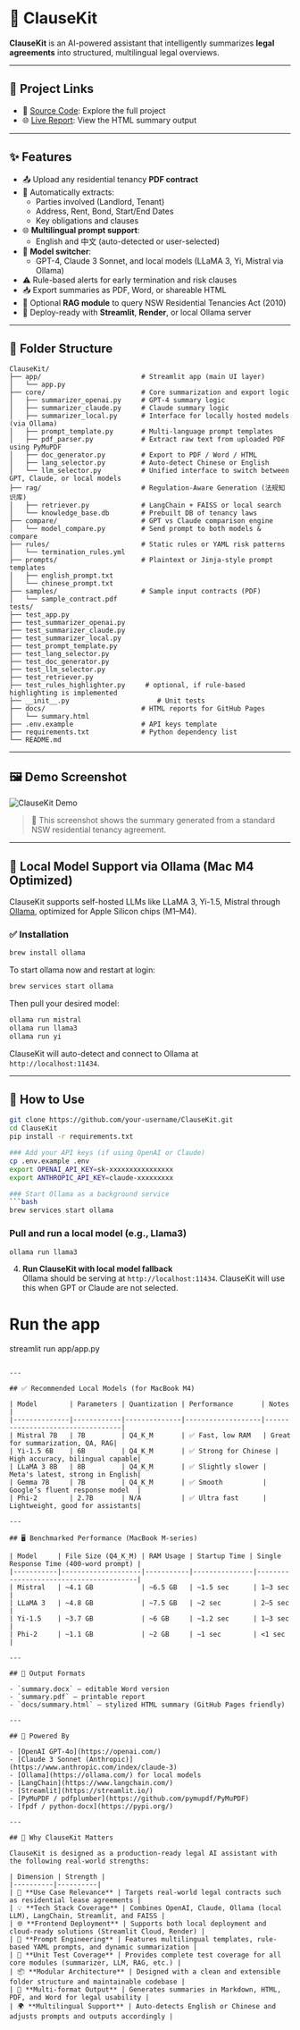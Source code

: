 # 🧠 ClauseKit

**ClauseKit** is an AI-powered assistant that intelligently summarizes **legal agreements** into structured, multilingual legal overviews.

---

## 📂 Project Links

- 🔧 [Source Code](https://github.com/biosciences/ClauseKit): Explore the full project
- 🌐 [Live Report](https://biosciences.github.io/ClauseKit/index.html): View the HTML summary output

---

## ✨ Features

- 📤 Upload any residential tenancy **PDF contract**
- 📄 Automatically extracts:
  - Parties involved (Landlord, Tenant)
  - Address, Rent, Bond, Start/End Dates
  - Key obligations and clauses
- 🌐 **Multilingual prompt support**:
  - English and 中文 (auto-detected or user-selected)
- 🤖 **Model switcher**:
  - GPT-4, Claude 3 Sonnet, and local models (LLaMA 3, Yi, Mistral via Ollama)
- ⚠️ Rule-based alerts for early termination and risk clauses
- 📥 Export summaries as PDF, Word, or shareable HTML
- 🧠 Optional **RAG module** to query NSW Residential Tenancies Act (2010)
- 🚀 Deploy-ready with **Streamlit**, **Render**, or local Ollama server

---

## 🧾 Folder Structure

```
ClauseKit/
├── app/                         # Streamlit app (main UI layer)
│   └── app.py
├── core/                        # Core summarization and export logic
│   ├── summarizer_openai.py     # GPT-4 summary logic
│   ├── summarizer_claude.py     # Claude summary logic
│   ├── summarizer_local.py      # Interface for locally hosted models (via Ollama)
│   ├── prompt_template.py       # Multi-language prompt templates
│   ├── pdf_parser.py            # Extract raw text from uploaded PDF using PyMuPDF
│   ├── doc_generator.py         # Export to PDF / Word / HTML
│   ├── lang_selector.py         # Auto-detect Chinese or English
│   └── llm_selector.py          # Unified interface to switch between GPT, Claude, or local models
├── rag/                         # Regulation-Aware Generation (法规知识库)
│   ├── retriever.py             # LangChain + FAISS or local search
│   └── knowledge_base.db        # Prebuilt DB of tenancy laws
├── compare/                     # GPT vs Claude comparison engine
│   └── model_compare.py         # Send prompt to both models & compare
├── rules/                       # Static rules or YAML risk patterns
│   └── termination_rules.yml
├── prompts/                     # Plaintext or Jinja-style prompt templates
│   ├── english_prompt.txt
│   └── chinese_prompt.txt
├── samples/                     # Sample input contracts (PDF)
│   └── sample_contract.pdf
tests/
├── test_app.py
├── test_summarizer_openai.py
├── test_summarizer_claude.py
├── test_summarizer_local.py
├── test_prompt_template.py
├── test_lang_selector.py
├── test_doc_generator.py
├── test_llm_selector.py
├── test_retriever.py
├── test_rules_highlighter.py     # optional, if rule-based highlighting is implemented
├── __init__.py                      # Unit tests
├── docs/                        # HTML reports for GitHub Pages
│   └── summary.html
├── .env.example                 # API keys template
├── requirements.txt             # Python dependency list
└── README.md
```

---

## 🖼️ Demo Screenshot

![ClauseKit Demo](docs/assets/Demo.png)

> 📎 This screenshot shows the summary generated from a standard NSW residential tenancy agreement.

---

## 🧰 Local Model Support via Ollama (Mac M4 Optimized)

ClauseKit supports self-hosted LLMs like LLaMA 3, Yi-1.5, Mistral through [Ollama](https://ollama.com), optimized for Apple Silicon chips (M1–M4).

### ✅ Installation

```bash
brew install ollama
```

To start ollama now and restart at login:

```bash
brew services start ollama
```

Then pull your desired model:

```bash
ollama run mistral
ollama run llama3
ollama run yi
```

ClauseKit will auto-detect and connect to Ollama at `http://localhost:11434`.

---

## 🚀 How to Use

```bash
git clone https://github.com/your-username/ClauseKit.git
cd ClauseKit
pip install -r requirements.txt

### Add your API keys (if using OpenAI or Claude)
cp .env.example .env
export OPENAI_API_KEY=sk-xxxxxxxxxxxxxxxx
export ANTHROPIC_API_KEY=claude-xxxxxxxxx

### Start Ollama as a background service
```bash
brew services start ollama
```

### Pull and run a local model (e.g., Llama3)
```bash
ollama run llama3
```

4. **Run ClauseKit with local model fallback**  
   Ollama should be serving at `http://localhost:11434`. ClauseKit will use this when GPT or Claude are not selected.


# Run the app
streamlit run app/app.py
```

---

## ✅ Recommended Local Models (for MacBook M4)

| Model        | Parameters | Quantization | Performance       | Notes                            |
|--------------|------------|--------------|-------------------|----------------------------------|
| Mistral 7B   | 7B         | Q4_K_M       | ✅ Fast, low RAM   | Great for summarization, QA, RAG|
| Yi-1.5 6B    | 6B         | Q4_K_M       | ✅ Strong for Chinese | High accuracy, bilingual capable|
| LLaMA 3 8B   | 8B         | Q4_K_M       | ✅ Slightly slower | Meta's latest, strong in English|
| Gemma 7B     | 7B         | Q4_K_M       | ✅ Smooth          | Google’s fluent response model  |
| Phi-2        | 2.7B       | N/A          | ✅ Ultra fast      | Lightweight, good for assistants|

---

## 🖥️ Benchmarked Performance (MacBook M-series)

| Model     | File Size (Q4_K_M) | RAM Usage | Startup Time | Single Response Time (400-word prompt) |
|-----------|--------------------|-----------|---------------|----------------------------------------|
| Mistral   | ~4.1 GB            | ~6.5 GB   | ~1.5 sec      | 1–3 sec                                |
| LLaMA 3   | ~4.8 GB            | ~7.5 GB   | ~2 sec        | 2–5 sec                                |
| Yi-1.5    | ~3.7 GB            | ~6 GB     | ~1.2 sec      | 1–3 sec                                |
| Phi-2     | ~1.1 GB            | ~2 GB     | ~1 sec        | <1 sec                                 |

---

## 📄 Output Formats

- `summary.docx` – editable Word version
- `summary.pdf` – printable report
- `docs/summary.html` – stylized HTML summary (GitHub Pages friendly)

---

## 🧠 Powered By

- [OpenAI GPT-4o](https://openai.com/)
- [Claude 3 Sonnet (Anthropic)](https://www.anthropic.com/index/claude-3)
- [Ollama](https://ollama.com/) for local models
- [LangChain](https://www.langchain.com/)
- [Streamlit](https://streamlit.io/)
- [PyMuPDF / pdfplumber](https://github.com/pymupdf/PyMuPDF)
- [fpdf / python-docx](https://pypi.org/)

---

## 💼 Why ClauseKit Matters

ClauseKit is designed as a production-ready legal AI assistant with the following real-world strengths:

| Dimension | Strength |
|----------|----------|
| 🎯 **Use Case Relevance** | Targets real-world legal contracts such as residential lease agreements |
| 💡 **Tech Stack Coverage** | Combines OpenAI, Claude, Ollama (local LLM), LangChain, Streamlit, and FAISS |
| 🌐 **Frontend Deployment** | Supports both local deployment and cloud-ready solutions (Streamlit Cloud, Render) |
| 🧠 **Prompt Engineering** | Features multilingual templates, rule-based YAML prompts, and dynamic summarization |
| 🧪 **Unit Test Coverage** | Provides complete test coverage for all core modules (summarizer, LLM, RAG, etc.) |
| 📦 **Modular Architecture** | Designed with a clean and extensible folder structure and maintainable codebase |
| 📄 **Multi-format Output** | Generates summaries in Markdown, HTML, PDF, and Word for legal usability |
| 🌍 **Multilingual Support** | Auto-detects English or Chinese and adjusts prompts and outputs accordingly |